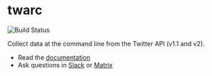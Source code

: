 # twarc

![Build Status](https://github.com/docnow/twarc/workflows/tests/badge.svg)

Collect data at the command line from the Twitter API (v1.1 and v2).

* Read the [documentation](https://twarc-project.readthedocs.io)
* Ask questions in [Slack](https://bit.ly/docnow-slack) or [Matrix](https://matrix.to/#/#docnow:matrix.org?via=matrix.org&via=petrichor.me&via=converser.eu)
